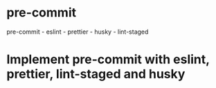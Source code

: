 # pre-commit
pre-commit - eslint - prettier - husky - lint-staged

# Implement pre-commit with eslint, prettier, lint-staged and husky
